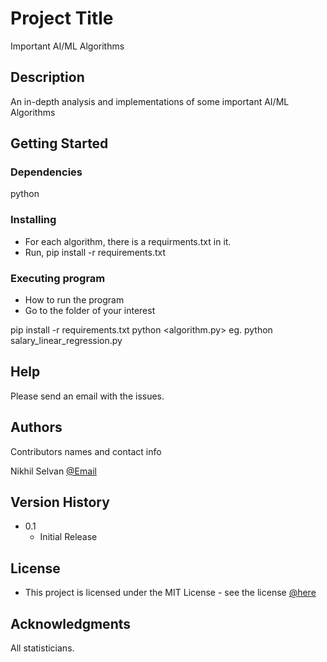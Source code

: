 # Project Title

Important AI/ML Algorithms

## Description

An in-depth analysis and implementations of some important AI/ML Algorithms

## Getting Started

### Dependencies

python

### Installing

* For each algorithm, there is a requirments.txt in it.
* Run,
pip install -r requirements.txt

### Executing program

* How to run the program
* Go to the folder of your interest


pip install -r requirements.txt
python <algorithm.py>
eg. python salary_linear_regression.py


## Help

Please send an email with the issues.


## Authors

Contributors names and contact info

Nikhil Selvan
[@Email](nikhilselvan@gmail.com)

## Version History

* 0.1
    * Initial Release

## License

* This project is licensed under the MIT License - see the license [@here](https://opensource.org/license/mit)

## Acknowledgments

All statisticians.
